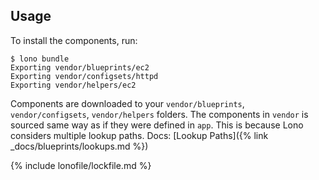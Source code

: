 ## Usage

To install the components, run:

    $ lono bundle
    Exporting vendor/blueprints/ec2
    Exporting vendor/configsets/httpd
    Exporting vendor/helpers/ec2

Components are downloaded to your `vendor/blueprints`, `vendor/configsets`, `vendor/helpers` folders. The components in `vendor` is sourced same way as if they were defined in `app`. This is because Lono considers multiple lookup paths. Docs: [Lookup Paths]({% link _docs/blueprints/lookups.md %})

{% include lonofile/lockfile.md %}
